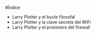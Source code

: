 #Índice

* Larry Plotter y el bucle filosofal
* Larry Plotter y la clave secreta del WiFi
* Larry Plotter y el prisionero del firewall

